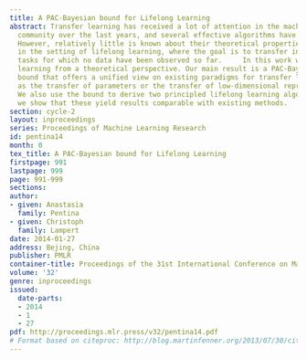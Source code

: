 ```yaml
---
title: A PAC-Bayesian bound for Lifelong Learning
abstract: Transfer learning has received a lot of attention in the machine learning
  community over the last years, and several effective algorithms have been developed.
  However, relatively little is known about their theoretical properties, especially
  in the setting of lifelong learning, where the goal is to transfer information to
  tasks for which no data have been observed so far.     In this work we study lifelong
  learning from a theoretical perspective. Our main result is a PAC-Bayesian generalization
  bound that offers a unified view on existing paradigms for transfer learning, such
  as the transfer of parameters or the transfer of low-dimensional representations.
  We also use the bound to derive two principled lifelong learning algorithms, and
  we show that these yield results comparable with existing methods.
section: cycle-2
layout: inproceedings
series: Proceedings of Machine Learning Research
id: pentina14
month: 0
tex_title: A PAC-Bayesian bound for Lifelong Learning
firstpage: 991
lastpage: 999
page: 991-999
sections: 
author:
- given: Anastasia
  family: Pentina
- given: Christoph
  family: Lampert
date: 2014-01-27
address: Bejing, China
publisher: PMLR
container-title: Proceedings of the 31st International Conference on Machine Learning
volume: '32'
genre: inproceedings
issued:
  date-parts:
  - 2014
  - 1
  - 27
pdf: http://proceedings.mlr.press/v32/pentina14.pdf
# Format based on citeproc: http://blog.martinfenner.org/2013/07/30/citeproc-yaml-for-bibliographies/
---
```


